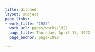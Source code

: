 ```yaml
---
title: ditched
layout: subject
page_links:
- work_title: '1922'
  work_url: pages/works/1922
  page_title: Thursday, April 13, 1922
  page_anchor: page-1998

---
```

